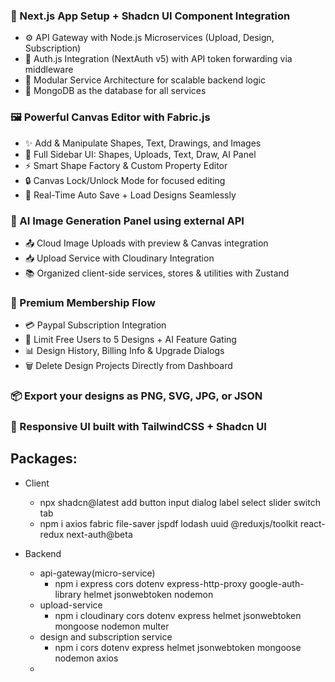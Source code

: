 ### 🚀 Next.js App Setup + Shadcn UI Component Integration
- ⚙️ API Gateway with Node.js Microservices (Upload, Design, Subscription)
- 🔐 Auth.js Integration (NextAuth v5) with API token forwarding via middleware
- 📁 Modular Service Architecture for scalable backend logic
- 💾 MongoDB as the database for all services

### 🖼️ Powerful Canvas Editor with Fabric.js
- ✨ Add & Manipulate Shapes, Text, Drawings, and Images
- 🎯 Full Sidebar UI: Shapes, Uploads, Text, Draw, AI Panel
- ⚡ Smart Shape Factory & Custom Property Editor
- 🔒 Canvas Lock/Unlock Mode for focused editing
- 🔄 Real-Time Auto Save + Load Designs Seamlessly

### 🧠 AI Image Generation Panel using external API
- 📤 Cloud Image Uploads with preview & Canvas integration
- 📥 Upload Service with Cloudinary Integration
- 📚 Organized client-side services, stores & utilities with Zustand

### 💎 Premium Membership Flow
- 💳 Paypal Subscription Integration
- 🚫 Limit Free Users to 5 Designs + AI Feature Gating
- 📊 Design History, Billing Info & Upgrade Dialogs
- 🗑️ Delete Design Projects Directly from Dashboard

### 📦 Export your designs as PNG, SVG, JPG, or JSON
### 🧠 Responsive UI built with TailwindCSS + Shadcn UI

## Packages:
- Client
    - npx shadcn@latest add button input dialog label select slider switch tab
    - npm i axios fabric file-saver jspdf lodash uuid @reduxjs/toolkit react-redux next-auth@beta

- Backend
    - api-gateway(micro-service)
        - npm i express cors dotenv express-http-proxy google-auth-library helmet jsonwebtoken nodemon
    - upload-service 
        - npm i cloudinary cors dotenv express helmet jsonwebtoken mongoose nodemon multer
    - design and subscription service
        - npm i cors dotenv express helmet jsonwebtoken mongoose nodemon axios
    -   